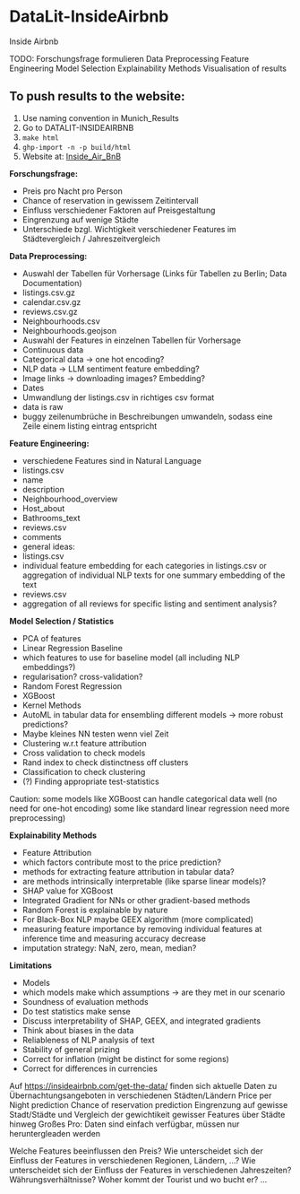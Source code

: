 # DataLit-InsideAirbnb

Inside Airbnb

TODO:
Forschungsfrage formulieren
Data Preprocessing
Feature Engineering
Model Selection
Explainability Methods
Visualisation of results

## To push results to the website:
1. Use naming convention in Munich_Results
2. Go to DATALIT-INSIDEAIRBNB
3. `make html`
4. `ghp-import -n -p build/html`
5. Website at: [Inside_Air_BnB](https://georgtirp.github.io/DataLit-InsideAirbnb/Results.html#xgboost-regressor-linearregression)


$\textbf{Forschungsfrage:}$

- Preis pro Nacht pro Person
- Chance of reservation in gewissem Zeitintervall
- Einfluss verschiedener Faktoren auf Preisgestaltung
- Eingrenzung auf wenige Städte
- Unterschiede bzgl. Wichtigkeit verschiedener Features im Städtevergleich / Jahreszeitvergleich


$\textbf{Data Preprocessing:}$
- Auswahl der Tabellen für Vorhersage (Links für Tabellen zu Berlin; Data Documentation)
- listings.csv.gz 
- calendar.csv.gz
- reviews.csv.gz
- Neighbourhoods.csv
- Neighbourhoods.geojson
- Auswahl der Features in einzelnen Tabellen für Vorhersage
- Continuous data
- Categorical data → one hot encoding?
- NLP data → LLM sentiment feature embedding?
- Image links → downloading images? Embedding?
- Dates 
- Umwandlung der listings.csv in richtiges csv format
- data is raw
- buggy zeilenumbrüche in Beschreibungen
  umwandeln, sodass eine Zeile einem listing eintrag entspricht



$\textbf{Feature Engineering:}$
- verschiedene Features sind in Natural Language
- listings.csv
- name
- description
- Neighbourhood_overview
- Host_about
- Bathrooms_text
- reviews.csv
- comments
- general ideas:
- listings.csv
- individual feature embedding for each categories in listings.csv or
  aggregation of individual NLP texts for one summary embedding of the text
- reviews.csv
- aggregation of all reviews for specific listing and sentiment analysis?


$\textbf{Model Selection / Statistics}$
- PCA of features
- Linear Regression Baseline
- which features to use for baseline model (all including NLP embeddings?)
- regularisation? cross-validation?
- Random Forest Regression
- XGBoost
- Kernel Methods
- AutoML in tabular data for ensembling different models → more robust predictions?
- Maybe kleines NN testen wenn viel Zeit
- Clustering w.r.t feature attribution
- Cross validation to check models
- Rand index to check distinctness off clusters
- Classification to check clustering
- (?) Finding appropriate test-statistics


Caution: some models like XGBoost can handle categorical data well (no need for one-hot encoding) some like standard linear regression need more preprocessing)


$\textbf{Explainability Methods}$
- Feature Attribution
- which factors contribute most to the price prediction?
- methods for extracting feature attribution in tabular data?
- are methods intrinsically interpretable (like sparse linear models)?
- SHAP value for XGBoost
- Integrated Gradient for NNs or other gradient-based methods
- Random Forest is explainable by nature
- For Black-Box NLP maybe GEEX algorithm (more complicated)
- measuring feature importance by removing individual features at inference time and measuring accuracy decrease
- imputation strategy: NaN, zero, mean, median?


$\textbf{Limitations}$
- Models
- which models make which assumptions → are they met in our scenario
- Soundness of evaluation methods
- Do test statistics make sense
- Discuss interpretability of SHAP, GEEX, and integrated gradients
- Think about biases in the data
- Reliableness of NLP analysis of text
- Stability of general prizing
- Correct for inflation (might be distinct for some regions)
- Correct for differences in currencies




Auf https://insideairbnb.com/get-the-data/ finden sich aktuelle Daten zu Übernachtungsangeboten in verschiedenen Städten/Ländern
Price per Night prediction
Chance of reservation prediction
Eingrenzung auf gewisse Stadt/Städte und Vergleich der gewichtikeit gewisser Features über Städte hinweg
Großes Pro: Daten sind einfach verfügbar, müssen nur heruntergleaden werden

Welche Features beeinflussen den Preis?
Wie unterscheidet sich der Einfluss der Features in verschiedenen Regionen, Ländern, …?
Wie unterscheidet sich der Einfluss der Features in verschiedenen Jahreszeiten?
Währungsverhältnisse? Woher kommt der Tourist und wo bucht er?
…







